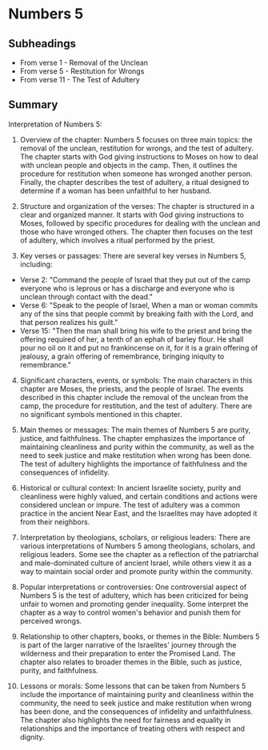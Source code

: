 # Numbers 5

## Subheadings

* From verse 1 - Removal of the Unclean
* From verse 5 - Restitution for Wrongs
* From verse 11 - The Test of Adultery

## Summary

Interpretation of Numbers 5:

1. Overview of the chapter:
Numbers 5 focuses on three main topics: the removal of the unclean, restitution for wrongs, and the test of adultery. The chapter starts with God giving instructions to Moses on how to deal with unclean people and objects in the camp. Then, it outlines the procedure for restitution when someone has wronged another person. Finally, the chapter describes the test of adultery, a ritual designed to determine if a woman has been unfaithful to her husband.

2. Structure and organization of the verses:
The chapter is structured in a clear and organized manner. It starts with God giving instructions to Moses, followed by specific procedures for dealing with the unclean and those who have wronged others. The chapter then focuses on the test of adultery, which involves a ritual performed by the priest.

3. Key verses or passages:
There are several key verses in Numbers 5, including:

- Verse 2: "Command the people of Israel that they put out of the camp everyone who is leprous or has a discharge and everyone who is unclean through contact with the dead."
- Verse 6: "Speak to the people of Israel, When a man or woman commits any of the sins that people commit by breaking faith with the Lord, and that person realizes his guilt."
- Verse 15: "Then the man shall bring his wife to the priest and bring the offering required of her, a tenth of an ephah of barley flour. He shall pour no oil on it and put no frankincense on it, for it is a grain offering of jealousy, a grain offering of remembrance, bringing iniquity to remembrance."

4. Significant characters, events, or symbols:
The main characters in this chapter are Moses, the priests, and the people of Israel. The events described in this chapter include the removal of the unclean from the camp, the procedure for restitution, and the test of adultery. There are no significant symbols mentioned in this chapter.

5. Main themes or messages:
The main themes of Numbers 5 are purity, justice, and faithfulness. The chapter emphasizes the importance of maintaining cleanliness and purity within the community, as well as the need to seek justice and make restitution when wrong has been done. The test of adultery highlights the importance of faithfulness and the consequences of infidelity.

6. Historical or cultural context:
In ancient Israelite society, purity and cleanliness were highly valued, and certain conditions and actions were considered unclean or impure. The test of adultery was a common practice in the ancient Near East, and the Israelites may have adopted it from their neighbors.

7. Interpretation by theologians, scholars, or religious leaders:
There are various interpretations of Numbers 5 among theologians, scholars, and religious leaders. Some see the chapter as a reflection of the patriarchal and male-dominated culture of ancient Israel, while others view it as a way to maintain social order and promote purity within the community.

8. Popular interpretations or controversies:
One controversial aspect of Numbers 5 is the test of adultery, which has been criticized for being unfair to women and promoting gender inequality. Some interpret the chapter as a way to control women's behavior and punish them for perceived wrongs.

9. Relationship to other chapters, books, or themes in the Bible:
Numbers 5 is part of the larger narrative of the Israelites' journey through the wilderness and their preparation to enter the Promised Land. The chapter also relates to broader themes in the Bible, such as justice, purity, and faithfulness.

10. Lessons or morals:
Some lessons that can be taken from Numbers 5 include the importance of maintaining purity and cleanliness within the community, the need to seek justice and make restitution when wrong has been done, and the consequences of infidelity and unfaithfulness. The chapter also highlights the need for fairness and equality in relationships and the importance of treating others with respect and dignity.